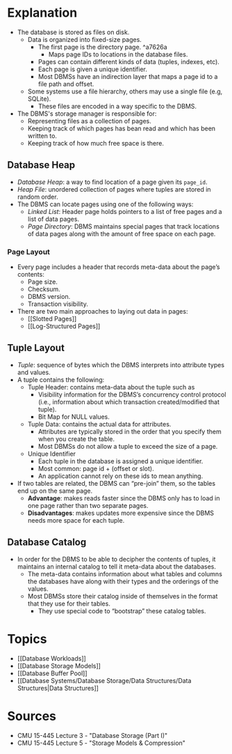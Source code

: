 # Explanation
- The database is stored as files on disk.
	- Data is organized into fixed-size pages.
		- The first page is the directory page. ^a7626a
			- Maps page IDs to locations in the database files.
		- Pages can contain different kinds of data (tuples, indexes, etc).
		- Each page is given a unique identifier.
		- Most DBMSs have an indirection layer that maps a page id to a file path and offset.
	- Some systems use a file hierarchy, others may use a single file (e.g, SQLite).
		- These files are encoded in a way specific to the DBMS.
- The DBMS's storage manager is responsible for:
	- Representing files as a collection of pages.
	- Keeping track of which pages has bean read and which has been written to.
	- Keeping track of how much free space is there.

## Database Heap
- *Database Heap*: a way to find location of a page given its `page_id`.
- *Heap File*: unordered collection of pages where tuples are stored in random order.
- The DBMS can locate pages using one of the following ways:
	- *Linked List*: Header page holds pointers to a list of free pages and a list of data pages.
	- *Page Directory*: DBMS maintains special pages that track locations of data pages along with the amount of free space on each page.

### Page Layout
- Every page includes a header that records meta-data about the page’s contents:
	- Page size.
	- Checksum.
	- DBMS version.
	- Transaction visibility.
- There are two main approaches to laying out data in pages:
	- [[Slotted Pages]]
	- [[Log-Structured Pages]]

## Tuple Layout
- *Tuple*: sequence of bytes which the DBMS interprets into attribute types and values.
- A tuple contains the following:
	- Tuple Header: contains meta-data about the tuple such as
		- Visibility information for the DBMS’s concurrency control protocol (i.e., information about which transaction created/modified that tuple).
		- Bit Map for NULL values.
	- Tuple Data: contains the actual data for attributes.
		- Attributes are typically stored in the order that you specify them when you create the table.
		- Most DBMSs do not allow a tuple to exceed the size of a page.
	- Unique Identifier
		- Each tuple in the database is assigned a unique identifier.
		- Most common: page id + (offset or slot).
		- An application cannot rely on these ids to mean anything.
- If two tables are related, the DBMS can “pre-join” them, so the tables end up on the same page.
	- **Advantage**: makes reads faster since the DBMS only has to load in one page rather than two separate pages.
	- **Disadvantages**: makes updates more expensive since the DBMS needs more space for each tuple.

## Database Catalog
- In order for the DBMS to be able to decipher the contents of tuples, it maintains an internal catalog to tell it meta-data about the databases.
	- The meta-data contains information about what tables and columns the databases have along with their types and the orderings of the values.
	- Most DBMSs store their catalog inside of themselves in the format that they use for their tables.
		- They use special code to “bootstrap” these catalog tables.

# Topics
- [[Database Workloads]]
- [[Database Storage Models]]
- [[Database Buffer Pool]]
- [[Database Systems/Database Storage/Data Structures/Data Structures|Data Structures]]

# Sources
- CMU 15-445 Lecture 3 - "Database Storage (Part I)"
- CMU 15-445 Lecture 5 - "Storage Models & Compression"